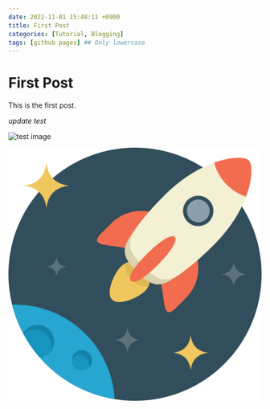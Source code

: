 ```yaml
---
date: 2022-11-01 15:48:11 +0900
title: First Post
categories: [Tutorial, Blogging]
tags: [github pages] ## Only lowercase
---
```


# First Post

This is the first post.

*update test*

![test image](https://olphschool-my.sharepoint.com/personal/d16571_365v_me/Documents/sample%20images/sample.png?Web=1)

![test image](/assets/img/rocket.png)
